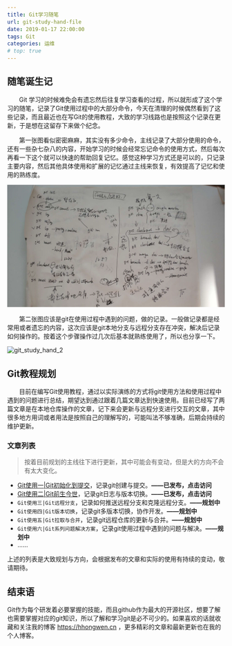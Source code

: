 ```yaml
---
title: Git学习随笔
url: git-study-hand-file
date: 2019-01-17 22:00:00
tags: Git
categories: 运维
# top: true
---
```


## 随笔诞生记

&#160; &#160; &#160; &#160;Git 学习的时候难免会有遗忘然后往复学习查看的过程，所以就形成了这个学习的随笔，记录了Git使用过程中的大部分命令，今天在清理的时候偶然看到了这些记录，而且最近也在写Git的使用教程，大致的学习线路也是按照这个记录在更新，于是想在这留存下来做个纪念。

&#160; &#160; &#160; &#160;第一张图看似密密麻麻，其实没有多少命令，主线记录了大部分使用的命令，还有一些杂七杂八的内容，开始学习的时候会经常忘记命令的使用方式，然后每次再看一下这个就可以快速的帮助回复记忆。感觉这种学习方式还是可以的，只记录主要内容，然后其他具体使用和扩展的记忆通过主线来恢复，有效提高了记忆和使用的熟练度。

![git_study_hand_1](/source/images/git_study_hand_1.jpg)

&#160; &#160; &#160; &#160;第二张图应该是git在使用过程中遇到的问题，做的记录。一般做记录都是经常用或者遗忘的内容，这次应该是git本地分支与远程分支存在冲突，解决后记录如何操作的。按着这个步骤操作过几次后基本就熟练使用了，所以也分享一下。

![git_study_hand_2](/images/git_study_hand_2.jpg)

## Git教程规划

&#160; &#160; &#160; &#160;目前在编写Git使用教程，通过以实际演练的方式将git使用方法和使用过程中遇到的问题进行总结，期望达到通过跟着几篇文章达到快速使用。目前已经写了两篇文章是在本地仓库操作的文章，记下来会更新与远程分支进行交互的文章，其中很多地方用词或者用法是按照自己的理解写的，可能叫法不够准确，后期会持续的维护更新。

### 文章列表

> 按着目前规划的主线往下进行更新，其中可能会有变动，但是大的方向不会有太大变化。

- [Git使用一|Git初始化到提交](https://hhongwen.cn/20190110/git-summary-of-usage/)，记录git创建与提交。**——已发布，点击访问**
- [Git使用二|Git前生今世](https://hhongwen.cn/20190114/git-usage-commit-log/)，记录git日志与版本切换。**——已发布，点击访问**
- `Git使用三|Git远程分支`，记录如何推送远程分支和克隆远程分支。**——规划中**
- `Git使用四|Git版本切换`，记录git多版本切换，协作开发。**——规划中**
- `Git使用五|Git拉取与合并`，记录git远程仓库的更新与合并。**——规划中**
- `Git使用六|Git系列问题解决方案`，记录git使用过程中遇到的问题与解决。**——规划中**
- ......

上述的列表是大致规划与方向，会根据发布的文章和实际的使用有持续的变动，敬请期待。

## 结束语

Git作为每个研发着必要掌握的技能，而且github作为最大的开源社区，想要了解也需要掌握对应的git知识，所以了解和学习git是必不可少的。如果喜欢的话就收藏和关注我的博客 https://hhongwen.cn ，更多精彩的文章和最新更新也在我的个人博客。